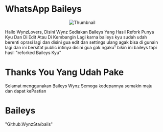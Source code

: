 # WhatsApp Baileys

<p align="center">
  <img src="https://files.catbox.moe/64zvhj.jpg" alt="Thumbnail" />
</p>

Hallo WynzLovers, Disini Wynz Sediakan Baileys Yang Hasil Refork Punya Kyu Dan Di Edit Atau Di Kembangin Lagi karna baileys kyu sudah udah berenti oprasi lagi dan disini gua edit dan settings ulang agak bisa di gunain lagi dan ini bersifat public 
intinya disini gua gak ngaku² bikin ini baileys tapi hasil 
"reforked Baileys Kyu"

# Thanks You Yang Udah Pake
Selamat menggunakan Baileys Wynz Semoga kedepannya semakin maju dan dapat kePastian 

# Baileys 
"Github:WynzSta/bails"

